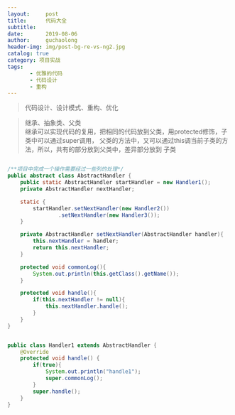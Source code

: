 ```yaml
---
layout:     post
title:      代码大全
subtitle:   
date:       2019-08-06
author:     guchaolong
header-img: img/post-bg-re-vs-ng2.jpg
catalog: true
category: 项目实战
tags:
       - 优雅的代码
       - 代码设计
       - 重构
---
```



>代码设计、设计模式、重构、优化



>继承、抽象类、父类  
>继承可以实现代码的复用，把相同的代码放到父类，用protected修饰，子类中可以通过super调用，
>父类的方法中，又可以通过this调当前子类的方法，所以，共有的部分放到父类中，差异部分放到
>子类

```java

/**项目中完成一个操作需要经过一些列的处理*/
public abstract class AbstractHandler {
    public static AbstractHandler startHandler = new Handler1();
    private AbstractHandler nextHandler;

    static {
        startHandler.setNextHandler(new Handler2())
                .setNextHandler(new Handler3());
    }

    private AbstractHandler setNextHandler(AbstractHandler handler){
        this.nextHandler = handler;
        return this.nextHandler;
    }

    protected void commonLog(){
        System.out.println(this.getClass().getName());
    }

    protected void handle(){
        if(this.nextHandler != null){
            this.nextHandler.handle();
        }
    }
}


public class Handler1 extends AbstractHandler {
    @Override
    protected void handle() {
        if(true){
            System.out.println("handle1");
            super.commonLog();
        }
        super.handle();
    }
}
```







